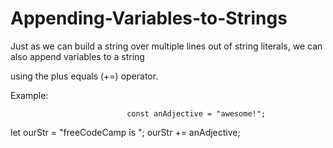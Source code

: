 # Appending-Variables-to-Strings

Just as we can build a string over multiple lines out of string literals, we can also append variables to a string 

using the plus equals (+=) operator.

Example:

                              const anAdjective = "awesome!";
let ourStr = "freeCodeCamp is ";
ourStr += anAdjective;
